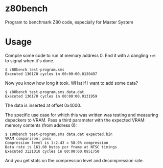 # z80bench
Program to benchmark Z80 code, especially for Master System

# Usage

Compile some code to run at memory address 0. End it with a dangling `ret` to signal when it's done. 

```
$ z80bench test-program.sms
Executed 136170 cycles in 00:00:00.0130497
```

Now you know how long it took. WHat if I want to add some data?

```
$ z80bench test-program.sms data.dat
Executed 136170 cycles in 00:00:00.0131959
```

The data is inserted at offset 0x4000.

The specific use case for which this was written was testing and measuring depackers to VRAM. Pass a third parameter with the expected VRAM memory contents (from address 0):

```
$ z80bench test-program.sms data.dat expected.bin
VRAM comparison: pass
Compression level is 1:2.43 = 58.9% compression
Data rate is 161.08 bytes per frame at NTSC timings
Executed 3121010 cycles in 00:00:00.0951750
```

And you get stats on the compression level and decompression rate.
